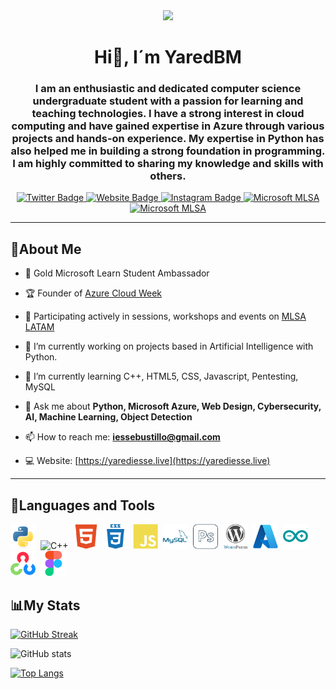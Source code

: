 <div id="header" align="center">
    <img src="https://media.giphy.com/media/qgQUggAC3Pfv687qPC/giphy.gif" width="250" />
    <h1 allign="center"> Hi👋, I´m YaredBM</h1>
    <h3 allign="center">I am an enthusiastic and dedicated computer science undergraduate student with a passion for learning 
        and teaching technologies. I have a strong interest in cloud computing and have gained expertise in Azure through 
        various projects and hands-on experience. My expertise in Python has also helped me in building a strong foundation 
        in programming. I am highly committed to sharing my knowledge and skills with others.</h3>
</div>

<div id="badges" align="center">
    <a href="https://twitter.com/BustilloIesse" target="_blank">
        <img src="https://img.shields.io/website?color=blue&down_color=lightgrey&label=Twitter&logo=twitter&logoColor=blue&style=for-the-badge&up_color=red&up_message=@BustilloIesse&url=https%3A%2F%2Ftwitter.com%2FBustilloIesse" 
            alt="Twitter Badge" />
    </a>
    <a href="https://yarediesse.live/" target="_blank">
        <img src="https://img.shields.io/website?color=green&down_color=lightgrey&label=My%20Website&style=for-the-badge&up_color=blue&up_message=bustilloyared.live&url=https%3A%2F%2Fbustilloyared.live"
            alt="Website Badge" />
    </a>
    <a href="https://www.instagram.com/iesse_mb/" target="_blank">
        <img src="https://img.shields.io/website?color=red&down_color=lightgrey&label=Instagram&logo=Instagram&logoColor=red&style=for-the-badge&up_color=red&up_message=@iess.bm&url=https%3A%2F%2Finstagram.com%2Fiess.bm"
            alt="Instagram Badge" />
    </a>
    <a href="https://mvp.microsoft.com/es-ES/studentambassadors/profile/4bd33019-d470-4058-a2e5-de455170df93" target="_blank">
        <img src="https://img.shields.io/website?color=gold&down_color=lightgrey&label=Microsoft&logo=microsoft&logoColor=white&style=for-the-badge&up_color=gold&up_message=Student%20Ambassador&url=https%3A%2F%2Fstudentambassadors.microsoft.com%2Fes-ES%2Fstudentambassadors%2Fprofile%2F4bd33019-d470-4058-a2e5-de455170df93"
            alt="Microsoft MLSA" />
    </a>
    <a href="https://mvp.microsoft.com/es-ES/MVP/profile/93bcf3eb-3a92-4e56-83e2-2b74f3799f31" target="_blank">
        <img src="https://img.shields.io/website?color=gold&down_color=lightgrey&label=Microsoft&logo=microsoft&logoColor=white&style=for-the-badge&up_color=gold&up_message=Student%20Ambassador&url=https%3A%2F%2Fstudentambassadors.microsoft.com%2Fes-ES%2Fstudentambassadors%2Fprofile%2F4bd33019-d470-4058-a2e5-de455170df93"
            alt="Microsoft MLSA" />
    </a>
</div>
                                 
---
<h2>🚀About Me</h2>

- 🏅 Gold Microsoft Learn Student Ambassador

- 🏆 Founder of [Azure Cloud Week](https://www.facebook.com/AzureCloudWeekMLSA)

- 🏃 Participating actively in sessions, workshops and events on [MLSA LATAM](https://www.youtube.com/@microsoftlearnstudentambas5611)

- 🔭 I’m currently working on projects based in Artificial Intelligence with Python.

- 🌱 I’m currently learning C++, HTML5, CSS, Javascript, Pentesting, MySQL

- 💬 Ask me about **Python, Microsoft Azure, Web Design, Cybersecurity, AI, Machine Learning, Object Detection**

- 📫 How to reach me: **iessebustillo@gmail.com**

- 💻 Website: [https://yarediesse.live](https://yarediesse.live)

---

<h2>🔨Languages and Tools</h2>                                 
<div allign="left">
    <img src="https://github.com/devicons/devicon/blob/master/icons/python/python-original.svg" title="Python" alt="Python"
    width="40" height="40"/>&nbsp;
    <img src="https://cdn.jsdelivr.net/gh/devicons/devicon/icons/cplusplus/cplusplus-original.svg" title="C++" alt="C++"
    width="40" height="40"/>&nbsp;
    <img src="https://github.com/devicons/devicon/blob/master/icons/html5/html5-plain.svg" title="HTML5" alt="HTML"
    width="40" height="40"/>&nbsp;
    <img src="https://github.com/devicons/devicon/blob/master/icons/css3/css3-plain-wordmark.svg" title="CSS3" alt="CSS"
    width="40" height="40"/>&nbsp;
    <img src="https://github.com/devicons/devicon/blob/master/icons/javascript/javascript-plain.svg" title="Javascript" alt="Javascript"
    width="40" height="40"/>&nbsp;
    <img src="https://github.com/devicons/devicon/blob/master/icons/mysql/mysql-plain-wordmark.svg" title="MySQL" alt="MySQL"
    width="40" height="40"/>&nbsp;
    <img src="https://github.com/devicons/devicon/blob/master/icons/photoshop/photoshop-line.svg" title="Photoshop" alt="Photoshop"
    width="40" height="40"/>&nbsp;
    <img src="https://github.com/devicons/devicon/blob/master/icons/wordpress/wordpress-original.svg" title="Wordpress" alt="Wordpress"
    width="40" height="40"/>&nbsp;
    <img src="https://github.com/devicons/devicon/blob/master/icons/azure/azure-original.svg" title="Azure" alt="Azure"
    width="40" height="40"/>&nbsp;
    <img src="https://github.com/devicons/devicon/blob/master/icons/arduino/arduino-original.svg" title="Arduino" alt="Arduino"
    width="40" height="40"/>&nbsp;
    <img src="https://github.com/devicons/devicon/blob/master/icons/opencv/opencv-original.svg" title="OpenCV" alt="OpenCV"
    width="40" height="40"/>&nbsp;
    <img src="https://github.com/devicons/devicon/blob/master/icons/figma/figma-original.svg" title="Figma" alt="Figma"
    width="40" height="40"/>&nbsp;
    
</div>

<h2>📊My Stats</h2>
                          
[![GitHub Streak](https://streak-stats.demolab.com/?user=YaredBM&theme=dark)](https://git.io/streak-stats)
                          
![GitHub stats](https://github-readme-stats.vercel.app/api?username=YaredBM&show_icons=true&theme=radical)
                          
[![Top Langs](https://github-readme-stats.vercel.app/api/top-langs/?username=YaredBM&hide_progress=true)](https://github.com/anuraghazra/github-readme-stats)

                                                                                                                                    
